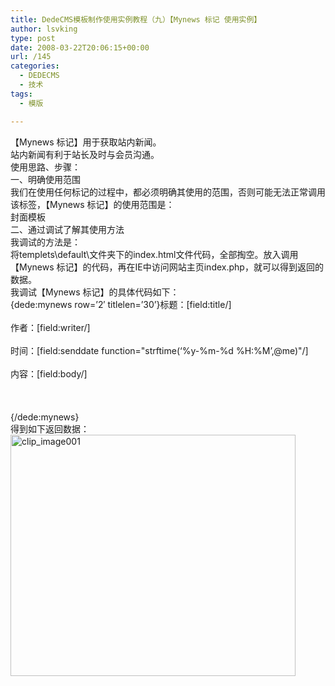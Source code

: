 ```yaml
---
title: DedeCMS模板制作使用实例教程（九）【Mynews 标记 使用实例】
author: lsvking
type: post
date: 2008-03-22T20:06:15+00:00
url: /145
categories:
  - DEDECMS
  - 技术
tags:
  - 模版

---
```

【Mynews 标记】用于获取站内新闻。   
站内新闻有利于站长及时与会员沟通。   
使用思路、步骤：   
一、明确使用范围   
我们在使用任何标记的过程中，都必须明确其使用的范围，否则可能无法正常调用该标签，【Mynews 标记】的使用范围是：   
封面模板   
二、通过调试了解其使用方法   
我调试的方法是：   
将templets\default\文件夹下的index.html文件代码，全部掏空。放入调用【Mynews 标记】的代码，再在IE中访问网站主页index.php，就可以得到返回的数据。   
我调试【Mynews 标记】的具体代码如下：   
{dede:mynews row=&#8217;2&#8242; titlelen=&#8217;30&#8217;}标题：[field:title/] <br />   
作者：[field:writer/] <br />   
时间：[field:senddate function="strftime(&#8216;%y-%m-%d %H:%M&#8217;,@me)"/] <br />   
内容：[field:body/] <br /><br /><br />   
{/dede:mynews}   
得到如下返回数据：   
[<img style="border-right: 0px; border-top: 0px; border-left: 0px; border-bottom: 0px" height="386" alt="clip_image001" src="http://lsvking.github.iot/wp-content/uploads/2008/03/windowslivewriterdedecmsmynews-119fdclip-image001-thumb.gif" width="456" border="0" />][1]

 [1]: http://lsvking.github.iot/wp-content/uploads/2008/03/windowslivewriterdedecmsmynews-119fdclip-image001-2.gif